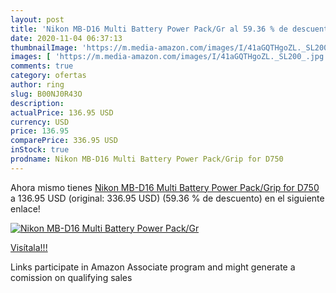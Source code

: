 ```yaml
---
layout: post
title: 'Nikon MB-D16 Multi Battery Power Pack/Gr al 59.36 % de descuento'
date: 2020-11-04 06:37:13
thumbnailImage: 'https://m.media-amazon.com/images/I/41aGQTHgoZL._SL200_.jpg'
images: [ 'https://m.media-amazon.com/images/I/41aGQTHgoZL._SL200_.jpg' ]
comments: true
category: ofertas
author: ring
slug: B00NJ0R43O
description:
actualPrice: 136.95 USD
currency: USD
price: 136.95
comparePrice: 336.95 USD
inStock: true
prodname: Nikon MB-D16 Multi Battery Power Pack/Grip for D750
---
```


Ahora mismo tienes [Nikon MB-D16 Multi Battery Power Pack/Grip for D750](https://www.amazon.com/dp/B00NJ0R43O/?tag=tolees-20) a 136.95 USD (original: 336.95 USD) (59.36 %  de descuento) en el siguiente enlace!

[![Nikon MB-D16 Multi Battery Power Pack/Gr](https://m.media-amazon.com/images/I/41aGQTHgoZL._SL200_.jpg)](https://www.amazon.com/dp/B00NJ0R43O/?tag=tolees-20)

[Visítala!!!](https://www.amazon.com/dp/B00NJ0R43O/?tag=tolees-20)

Links participate in Amazon Associate program and might generate a comission on qualifying sales
